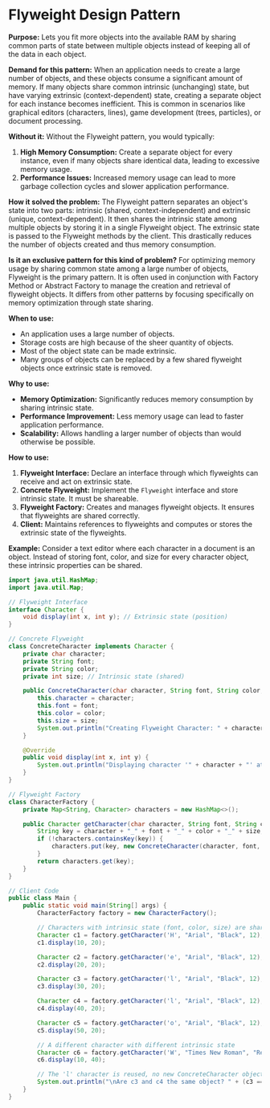 # Flyweight Design Pattern

**Purpose:** Lets you fit more objects into the available RAM by sharing common parts of state between multiple objects instead of keeping all of the data in each object.

**Demand for this pattern:**
When an application needs to create a large number of objects, and these objects consume a significant amount of memory. If many objects share common intrinsic (unchanging) state, but have varying extrinsic (context-dependent) state, creating a separate object for each instance becomes inefficient. This is common in scenarios like graphical editors (characters, lines), game development (trees, particles), or document processing.

**Without it:**
Without the Flyweight pattern, you would typically:
1.  **High Memory Consumption:** Create a separate object for every instance, even if many objects share identical data, leading to excessive memory usage.
2.  **Performance Issues:** Increased memory usage can lead to more garbage collection cycles and slower application performance.

**How it solved the problem:**
The Flyweight pattern separates an object's state into two parts: intrinsic (shared, context-independent) and extrinsic (unique, context-dependent). It then shares the intrinsic state among multiple objects by storing it in a single Flyweight object. The extrinsic state is passed to the Flyweight methods by the client. This drastically reduces the number of objects created and thus memory consumption.

**Is it an exclusive pattern for this kind of problem?**
For optimizing memory usage by sharing common state among a large number of objects, Flyweight is the primary pattern. It is often used in conjunction with Factory Method or Abstract Factory to manage the creation and retrieval of flyweight objects. It differs from other patterns by focusing specifically on memory optimization through state sharing.

**When to use:**
*   An application uses a large number of objects.
*   Storage costs are high because of the sheer quantity of objects.
*   Most of the object state can be made extrinsic.
*   Many groups of objects can be replaced by a few shared flyweight objects once extrinsic state is removed.

**Why to use:**
*   **Memory Optimization:** Significantly reduces memory consumption by sharing intrinsic state.
*   **Performance Improvement:** Less memory usage can lead to faster application performance.
*   **Scalability:** Allows handling a larger number of objects than would otherwise be possible.

**How to use:**
1.  **Flyweight Interface:** Declare an interface through which flyweights can receive and act on extrinsic state.
2.  **Concrete Flyweight:** Implement the `Flyweight` interface and store intrinsic state. It must be shareable.
3.  **Flyweight Factory:** Creates and manages flyweight objects. It ensures that flyweights are shared correctly.
4.  **Client:** Maintains references to flyweights and computes or stores the extrinsic state of the flyweights.

**Example:**
Consider a text editor where each character in a document is an object. Instead of storing font, color, and size for every character object, these intrinsic properties can be shared.

```java
import java.util.HashMap;
import java.util.Map;

// Flyweight Interface
interface Character {
    void display(int x, int y); // Extrinsic state (position)
}

// Concrete Flyweight
class ConcreteCharacter implements Character {
    private char character;
    private String font;
    private String color;
    private int size; // Intrinsic state (shared)

    public ConcreteCharacter(char character, String font, String color, int size) {
        this.character = character;
        this.font = font;
        this.color = color;
        this.size = size;
        System.out.println("Creating Flyweight Character: " + character + ", " + font + ", " + color + ", " + size);
    }

    @Override
    public void display(int x, int y) {
        System.out.println("Displaying character '" + character + "' at (" + x + "," + y + ") with font: " + font + ", color: " + color + ", size: " + size);
    }
}

// Flyweight Factory
class CharacterFactory {
    private Map<String, Character> characters = new HashMap<>();

    public Character getCharacter(char character, String font, String color, int size) {
        String key = character + "_" + font + "_" + color + "_" + size;
        if (!characters.containsKey(key)) {
            characters.put(key, new ConcreteCharacter(character, font, color, size));
        }
        return characters.get(key);
    }
}

// Client Code
public class Main {
    public static void main(String[] args) {
        CharacterFactory factory = new CharacterFactory();

        // Characters with intrinsic state (font, color, size) are shared
        Character c1 = factory.getCharacter('H', "Arial", "Black", 12);
        c1.display(10, 20);

        Character c2 = factory.getCharacter('e', "Arial", "Black", 12);
        c2.display(20, 20);

        Character c3 = factory.getCharacter('l', "Arial", "Black", 12);
        c3.display(30, 20);

        Character c4 = factory.getCharacter('l', "Arial", "Black", 12);
        c4.display(40, 20);

        Character c5 = factory.getCharacter('o', "Arial", "Black", 12);
        c5.display(50, 20);

        // A different character with different intrinsic state
        Character c6 = factory.getCharacter('W', "Times New Roman", "Red", 14);
        c6.display(10, 40);

        // The 'l' character is reused, no new ConcreteCharacter object is created for c4
        System.out.println("\nAre c3 and c4 the same object? " + (c3 == c4));
    }
}
```
